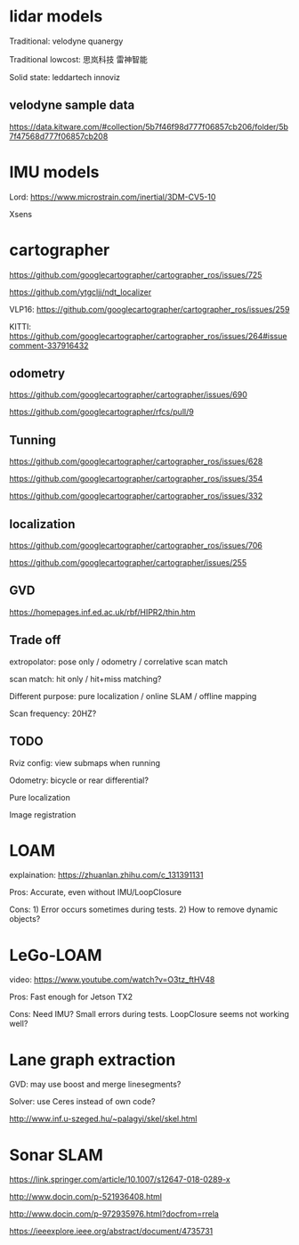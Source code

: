 
# lidar models

Traditional: velodyne quanergy

Traditional lowcost: 思岚科技 雷神智能

Solid state: leddartech innoviz

## velodyne sample data

https://data.kitware.com/#collection/5b7f46f98d777f06857cb206/folder/5b7f47568d777f06857cb208

# IMU models

Lord: https://www.microstrain.com/inertial/3DM-CV5-10

Xsens

# cartographer

https://github.com/googlecartographer/cartographer_ros/issues/725

https://github.com/ytgcljj/ndt_localizer

VLP16: https://github.com/googlecartographer/cartographer_ros/issues/259

KITTI: https://github.com/googlecartographer/cartographer_ros/issues/264#issuecomment-337916432

## odometry

https://github.com/googlecartographer/cartographer/issues/690

https://github.com/googlecartographer/rfcs/pull/9

## Tunning

https://github.com/googlecartographer/cartographer_ros/issues/628

https://github.com/googlecartographer/cartographer_ros/issues/354

https://github.com/googlecartographer/cartographer_ros/issues/332

## localization

https://github.com/googlecartographer/cartographer_ros/issues/706

https://github.com/googlecartographer/cartographer/issues/255

## GVD

https://homepages.inf.ed.ac.uk/rbf/HIPR2/thin.htm


## Trade off

extropolator: pose only / odometry / correlative scan match

scan match: hit only / hit+miss matching?

Different purpose: pure localization / online SLAM / offline mapping

Scan frequency: 20HZ?

## TODO

Rviz config: view submaps when running

Odometry: bicycle or rear differential?

Pure localization

Image registration


# LOAM

explaination: https://zhuanlan.zhihu.com/c_131391131

Pros: Accurate, even without IMU/LoopClosure

Cons: 1) Error occurs sometimes during tests. 
2) How to remove dynamic objects?

# LeGo-LOAM

video: https://www.youtube.com/watch?v=O3tz_ftHV48

Pros: Fast enough for Jetson TX2

Cons: Need IMU? Small errors during tests. LoopClosure seems not working well?


# Lane graph extraction

GVD: may use boost and merge linesegments?

Solver: use Ceres instead of own code?

http://www.inf.u-szeged.hu/~palagyi/skel/skel.html

# Sonar SLAM

https://link.springer.com/article/10.1007/s12647-018-0289-x    

http://www.docin.com/p-521936408.html    

http://www.docin.com/p-972935976.html?docfrom=rrela    

https://ieeexplore.ieee.org/abstract/document/4735731    
